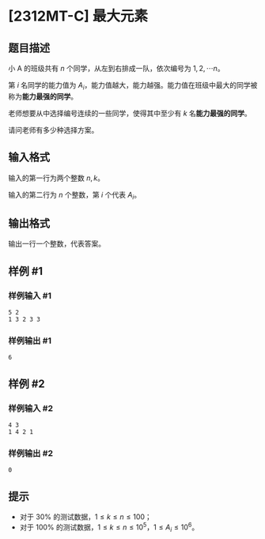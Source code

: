 # [2312MT-C] 最大元素

## 题目描述

小 A 的班级共有 $n$ 个同学，从左到右排成一队，依次编号为 $1,2,\cdots n$。

第 $i$ 名同学的能力值为 $A_i$，能力值越大，能力越强。能力值在班级中最大的同学被称为**能力最强的同学**。

老师想要从中选择编号连续的一些同学，使得其中至少有 $k$ 名**能力最强的同学**。

请问老师有多少种选择方案。

## 输入格式

输入的第一行为两个整数 $n,k$。

输入的第二行为 $n$ 个整数，第 $i$ 个代表 $A_i$。

## 输出格式

输出一行一个整数，代表答案。

## 样例 #1

### 样例输入 #1

```
5 2
1 3 2 3 3
```

### 样例输出 #1

```
6
```

## 样例 #2

### 样例输入 #2

```
4 3
1 4 2 1
```

### 样例输出 #2

```
0
```

## 提示

- 对于 $30\%$ 的测试数据，$1 \le k \le n \le 100$；
- 对于 $100\%$ 的测试数据，$1 \le k \le n \le 10^5$，$1 \le A_i \le 10^6$。